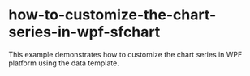 # how-to-customize-the-chart-series-in-wpf-sfchart
This example demonstrates how to customize the chart series in WPF platform using the data template.
